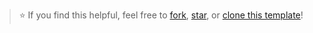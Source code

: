 > ⭐ If you find this helpful, feel free to [fork](https://github.com/vishwamalanip/seabornfordatascience/fork), [star](https://github.com/vishwamalanip/seabornfordatascience/stargazers), or [clone this template](https://github.com/vishwamalanip/seabornfordatascience/generate)!
